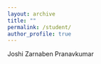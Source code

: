 ```yaml
---
layout: archive
title: ""
permalink: /student/
author_profile: true
---
```

Joshi Zarnaben Pranavkumar 
